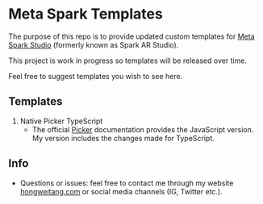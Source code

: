 # Meta Spark Templates

The purpose of this repo is to provide updated custom templates for [Meta Spark Studio](https://spark.meta.com/) (formerly known as Spark AR Studio).

This project is work in progress so templates will be released over time.

Feel free to suggest templates you wish to see here.

## Templates

1. Native Picker TypeScript
   - The official [Picker](https://spark.meta.com/learn/reference/classes/nativeuimodule.picker) documentation provides the JavaScript version. My version includes the changes made for TypeScript.

## Info

- Questions or issues: feel free to contact me through my website [hongweitang.com](https://hongweitang.com) or social media channels (IG, Twitter etc.).
